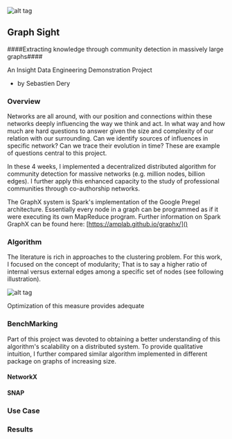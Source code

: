 ![alt tag](https://github.com/sderygithub/HararyProject/blob/master/doc/images/header.png)

## Graph Sight ##

####Extracting knowledge through community detection in massively large graphs####

An Insight Data Engineering Demonstration Project 
- by Sebastien Dery

### Overview ###

Networks are all around, with our position and connections within these networks deeply influencing the way we think and act. In what way and how much are hard questions to answer given the size and complexity of our relation with our surrounding. Can we identify sources of influences in specific network? Can we trace their evolution in time? These are example of questions central to this project.

In these 4 weeks, I implemented a decentralized distributed algorithm for community detection for massive networks (e.g. million nodes, billion edges). I further apply this enhanced capacity to the study of professional communities through co-authorship networks.

The GraphX system is Spark's implementation of the Google Pregel architecture. Essentially every node in a graph can be programmed as if it were executing its own MapReduce program. 
Further information on Spark GraphX can be found here:  [https://amplab.github.io/graphx/]()

### Algorithm ###

The literature is rich in approaches to the clustering problem. For this work, I focused on the concept of modularity; That is to say a higher ratio of internal versus external edges among a specific set of nodes (see following illustration).

![alt tag](https://github.com/sderygithub/HararyProject/blob/master/doc/images/modularity.png)

Optimization of this measure provides adequate 

### BenchMarking ###

Part of this project was devoted to obtaining a better understanding of this algorithm's scalability on a distributed system. To provide qualitative intuition, I further compared similar algorithm implemented in different package on graphs of increasing size.

#### NetworkX ####

#### SNAP ####

### Use Case ###



### Results ###
